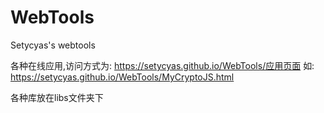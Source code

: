 # WebTools
Setycyas's webtools

各种在线应用,访问方式为:
https://setycyas.github.io/WebTools/应用页面
如:
https://setycyas.github.io/WebTools/MyCryptoJS.html

各种库放在libs文件夹下
